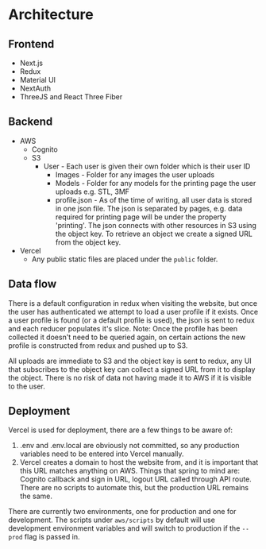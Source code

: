 # Architecture  

## Frontend
- Next.js
- Redux
- Material UI
- NextAuth
- ThreeJS and React Three Fiber

## Backend
- AWS  
  - Cognito
  - S3
    - User - Each user is given their own folder which is their user ID
      - Images - Folder for any images the user uploads
      - Models - Folder for any models for the printing page the user uploads e.g. STL, 3MF
      - profile.json - As of the time of writing, all user data is stored in one json file. The json is separated by pages, e.g. data required for printing page will be under the property 'printing'. The json connects with other resources in S3 using the object key. To retrieve an object we create a signed URL from the object key. 
- Vercel
  - Any public static files are placed under the `public` folder.

## Data flow

There is a default configuration in redux when visiting the website, but once the user has authenticated we attempt to load a user profile if it exists. Once a user profile is found (or a default profile is used), the json is sent to redux and each reducer populates it's slice. Note: Once the profile has been collected it doesn't need to be queried again, on certain actions the new profile is constructed from redux and pushed up to S3.  

All uploads are immediate to S3 and the object key is sent to redux, any UI that subscribes to the object key can collect a signed URL from it to display the object. There is no risk of data not having made it to AWS if it is visible to the user.  

## Deployment  

Vercel is used for deployment, there are a few things to be aware of:

1. .env and .env.local are obviously not committed, so any production variables need to be entered into Vercel manually.  
2. Vercel creates a domain to host the website from, and it is important that this URL matches anything on AWS. Things that spring to mind are: Cognito callback and sign in URL, logout URL called through API route. There are no scripts to automate this, but the production URL remains the same.  

There are currently two environments, one for production and one for development. The scripts under `aws/scripts` by default will use development environment variables and will switch to production if the `--prod` flag is passed in.